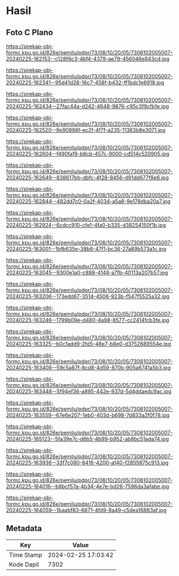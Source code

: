# Hasil

## Foto C Plano

https://sirekap-obj-formc.kpu.go.id/826e/pemilu/pdpr/73/08/10/20/05/7308102005007-20240225-162153--c128f6c3-4bf4-4379-ae79-456046e843cd.jpg

https://sirekap-obj-formc.kpu.go.id/826e/pemilu/pdpr/73/08/10/20/05/7308102005007-20240225-162341--95d41d28-16c7-458f-b432-ff1bdc1e6918.jpg

https://sirekap-obj-formc.kpu.go.id/826e/pemilu/pdpr/73/08/10/20/05/7308102005007-20240225-162434--27fac44a-d242-4648-9876-c95c3f9cfb1e.jpg

https://sirekap-obj-formc.kpu.go.id/826e/pemilu/pdpr/73/08/10/20/05/7308102005007-20240225-162520--9e90898f-ec2f-4f7f-a235-11363b8e3071.jpg

https://sirekap-obj-formc.kpu.go.id/826e/pemilu/pdpr/73/08/10/20/05/7308102005007-20240225-162604--f490faf9-b8cb-457c-9000-cd514c520905.jpg

https://sirekap-obj-formc.kpu.go.id/826e/pemilu/pdpr/73/08/10/20/05/7308102005007-20240225-162649--838617bb-dbfc-4f28-8456-d91dd677f8e6.jpg

https://sirekap-obj-formc.kpu.go.id/826e/pemilu/pdpr/73/08/10/20/05/7308102005007-20240225-162844--482dd7c0-0a2f-4034-a5a8-9e178dba20a7.jpg

https://sirekap-obj-formc.kpu.go.id/826e/pemilu/pdpr/73/08/10/20/05/7308102005007-20240225-162924--6cdcc910-cfe1-4fa0-b335-d38254150f1b.jpg

https://sirekap-obj-formc.kpu.go.id/826e/pemilu/pdpr/73/08/10/20/05/7308102005007-20240225-163001--1bfb635e-38b6-47f1-bc36-27a89b573a1c.jpg

https://sirekap-obj-formc.kpu.go.id/826e/pemilu/pdpr/73/08/10/20/05/7308102005007-20240225-163045--9300e1a0-c888-4148-a7fb-40113a207b57.jpg

https://sirekap-obj-formc.kpu.go.id/826e/pemilu/pdpr/73/08/10/20/05/7308102005007-20240225-163206--173edd67-3514-4506-923b-f547f5525a32.jpg

https://sirekap-obj-formc.kpu.go.id/826e/pemilu/pdpr/73/08/10/20/05/7308102005007-20240225-163246--1799b09e-d480-4a98-8577-cc2414fcb3fe.jpg

https://sirekap-obj-formc.kpu.go.id/826e/pemilu/pdpr/73/08/10/20/05/7308102005007-20240225-163325--b0c1add9-2fd5-48e7-b8e0-d3752689554e.jpg

https://sirekap-obj-formc.kpu.go.id/826e/pemilu/pdpr/73/08/10/20/05/7308102005007-20240225-163408--59c5a87f-8cd8-4d59-870b-905a6741a5b3.jpg

https://sirekap-obj-formc.kpu.go.id/826e/pemilu/pdpr/73/08/10/20/05/7308102005007-20240225-163448--5f94ef36-a895-442e-937d-5d4ddaedc9ac.jpg

https://sirekap-obj-formc.kpu.go.id/826e/pemilu/pdpr/73/08/10/20/05/7308102005007-20240225-163559--67e6e207-1eb0-403d-b698-7d833a2f0f78.jpg

https://sirekap-obj-formc.kpu.go.id/826e/pemilu/pdpr/73/08/10/20/05/7308102005007-20240225-165123--5fa39e7c-d6b5-4b99-b952-ab8bc51ada74.jpg

https://sirekap-obj-formc.kpu.go.id/826e/pemilu/pdpr/73/08/10/20/05/7308102005007-20240225-163936--33f7c080-8416-4200-a140-f2855875c913.jpg

https://sirekap-obj-formc.kpu.go.id/826e/pemilu/pdpr/73/08/10/20/05/7308102005007-20240225-164016--b8bcf57a-4b34-4e7e-bd26-7596da3afabe.jpg

https://sirekap-obj-formc.kpu.go.id/826e/pemilu/pdpr/73/08/10/20/05/7308102005007-20240225-164059--1baabf83-6871-4fd9-8a49-c5dea16883af.jpg


## Metadata

| Key        | Value               |
| ---------- | ------------------- |
| Time Stamp | 2024-02-25 17:03:42 |
| Kode Dapil | 7302                |



